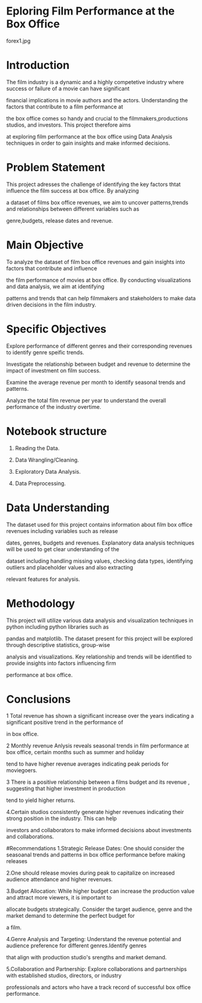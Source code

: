# Eploring Film Performance at the Box Office
forex1.jpg

# Introduction
The film industry is a dynamic and a highly competetive industry where success or failure of a movie can have significant

financial implications in movie authors and the actors. Understanding the factors that contribute to a film performance at

the box office comes so handy and crucial to the filmmakers,productions studios, and investors. This project therefore aims

at exploring film performance at the box office using Data Analysis techniques in order to gain insights and make informed decisions.

# Problem Statement
This project adresses the challenge of identifying the key factors thtat influence the film success at box office. By analyzing

a dataset of films box office revenues, we aim to uncover patterns,trends and relationships between different variables such as

genre,budgets, release dates and revenue.

# Main Objective
To analyze the dataset of film box office revenues and gain insights into factors that contribute and influence

the film performance of movies at box office. By conducting visualizations and data analysis, we aim at identifying

patterns and trends that can help filmmakers and stakeholders to make data driven decisions in the film industry.

# Specific Objectives
Explore performance of different genres and their corresponding revenues to identify genre speific trends.

Investigate the relationship between budget and revenue to determine the impact of investment on film success.

Examine the average revenue per month to identify seasonal trends and patterns.

Analyze the total film revenue per year to understand the overall performance of the industry overtime.

# Notebook structure
1. Reading the Data.

2. Data Wrangling/Cleaning.

3. Exploratory Data Analysis.

4. Data Preprocessing.

# Data Understanding
The dataset used for this project contains information about film box office revenues including variables such as release

dates, genres, budgets and revenues. Explanatory data analysis techniques will be used to get clear understanding of the

dataset including handling missing values, checking data types, identifying outliers and placeholder values and also extracting

relevant features for analysis.

# Methodology
This project will utilize various data analysis and visualization techniques in python including python libraries such as

pandas and matplotlib. The dataset present for this project will be explored through descriptive statistics, group-wise

analysis and visualizations. Key relationship and trends will be identified to provide insights into factors influencing firm

performance at box office.

# Conclusions
1 Total revenue has shown a significant increase over the years indicating a significant positive trend in the performance of

in box office.

2 Monthly revenue Anlysis reveals seasonal trends in film performance at box office, certain months such as summer and holiday

tend to have higher revenue averages indicating peak periods for moviegoers.

3 There is a positive relationship between a films budget and its revenue , suggesting that higher investment in production

tend to yield higher returns.

4.Certain studios consistently generate higher revenues indicating their strong position in the industry. This can help

investors and collaborators to make informed decisions about investments and collaborations.

#Recommendations
1.Strategic Release Dates: One should consider the seasoanal trends and patterns in box office performance before making releases

2.One should release movies during peak to capitalize on increased audience attendance and higher revenues.

3.Budget Allocation: While higher budget can increase the production value and attract more viewers, it is important to

allocate budgets strategically. Consider the target audience, genre and the market demand to determine the perfect budget for

a film.

4.Genre Analysis and Targeting: Understand the revenue potential and audience preference for different genres.Identify genres

that align with production studio's srengths and market demand.

5.Collaboration and Partnership: Explore collaborations and partnerships with established studios, directors, or industry

professionals and actors who have a track record of successful box office performance.
